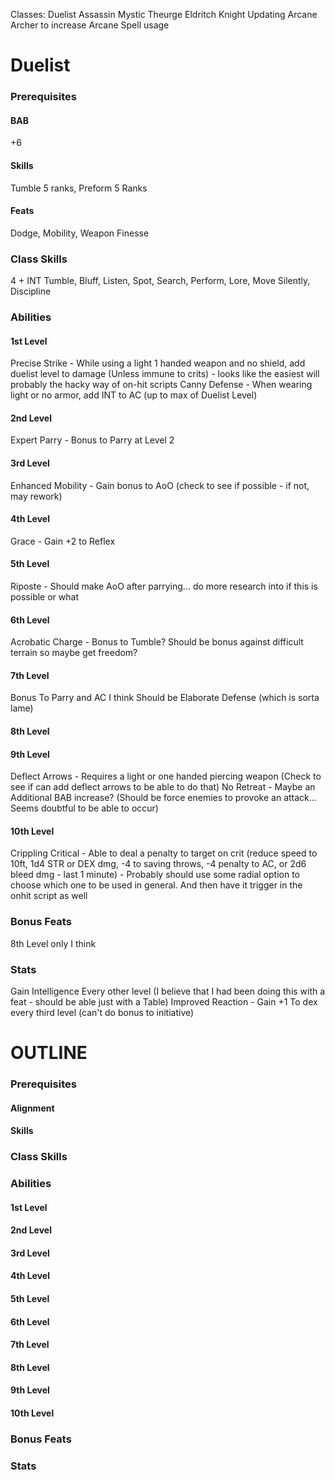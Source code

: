 Classes:
Duelist
Assassin
Mystic Theurge
Eldritch Knight
Updating Arcane Archer to increase Arcane Spell usage


# Duelist

### Prerequisites
#### BAB 
+6
#### Skills
Tumble 5 ranks, Preform 5 Ranks
#### Feats
Dodge, Mobility, Weapon Finesse
### Class Skills
4 + INT
Tumble, Bluff, Listen, Spot, Search, Perform, Lore, Move Silently, Discipline

### Abilities
#### 1st Level
Precise Strike - While using a light 1 handed weapon and no shield, add duelist level to damage (Unless immune to crits) - looks like the easiest will probably the hacky way of on-hit scripts
Canny Defense - When wearing light or no armor, add INT to AC (up to max of Duelist Level)
#### 2nd Level
Expert Parry - Bonus to Parry at Level 2
#### 3rd Level
Enhanced Mobility - Gain bonus to AoO (check to see if possible - if not, may rework)
#### 4th Level
Grace - Gain +2 to Reflex
#### 5th Level
Riposte - Should make AoO after parrying... do more research into if this is possible or what
#### 6th Level
Acrobatic Charge - Bonus to Tumble? Should be bonus against difficult terrain so maybe get freedom?
#### 7th Level
Bonus To Parry and AC I think
Should be Elaborate Defense (which is sorta lame)
#### 8th Level

#### 9th Level
Deflect Arrows - Requires a light or one handed piercing weapon (Check to see if can add deflect arrows to be able to do that)
No Retreat - Maybe an Additional BAB increase? (Should be force enemies to provoke an attack... Seems doubtful to be able to occur)
#### 10th Level
Crippling Critical - Able to deal a penalty to target on crit (reduce speed to 10ft, 1d4 STR or DEX dmg, -4 to saving throws, -4 penalty to AC, or 2d6 bleed dmg - last 1 minute) - Probably should use some radial option to choose which one to be used in general. And then have it trigger in the onhit script as well


### Bonus Feats
8th Level only I think

### Stats
Gain Intelligence Every other level (I believe that I had been doing this with a feat - should be able just with a Table)
Improved Reaction - Gain +1 To dex every third level (can't do bonus to initiative)

# OUTLINE
### Prerequisites
#### Alignment

#### Skills

### Class Skills


### Abilities


#### 1st Level

#### 2nd Level
#### 3rd Level
#### 4th Level
#### 5th Level
#### 6th Level
#### 7th Level
#### 8th Level
#### 9th Level
#### 10th Level

### Bonus Feats


### Stats
